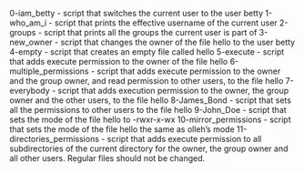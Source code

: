 0-iam_betty - script that switches the current user to the user betty
1-who_am_i - script that prints the effective username of the current user
2-groups - script that prints all the groups the current user is part of
3-new_owner - script that changes the owner of the file hello to the user betty
4-empty - script that creates an empty file called hello
5-execute - script that adds execute permission to the owner of the file hello
6-multiple_permissions -  script that adds execute permission to the owner and the group owner, and read permission to other users, to the file hello
7-everybody - script that adds execution permission to the owner, the group owner and the other users, to the file hello
8-James_Bond -  script that sets all the permissions to other users to the file hello
9-John_Doe - script that sets the mode of the file hello to -rwxr-x-wx
10-mirror_permissions - script that sets the mode of the file hello the same as olleh’s mode
11-directories_permissions - script that adds execute permission to all subdirectories of the current directory for the owner, the group owner and all other users. Regular files should not be changed.
